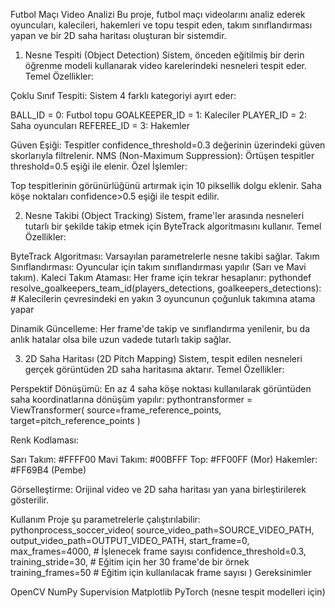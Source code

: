 Futbol Maçı Video Analizi
Bu proje, futbol maçı videolarını analiz ederek oyuncuları, kalecileri, hakemleri ve topu tespit eden, takım sınıflandırması yapan ve bir 2D saha haritası oluşturan bir sistemdir.
1. Nesne Tespiti (Object Detection)
Sistem, önceden eğitilmiş bir derin öğrenme modeli kullanarak video karelerindeki nesneleri tespit eder.
Temel Özellikler:

Çoklu Sınıf Tespiti: Sistem 4 farklı kategoriyi ayırt eder:

BALL_ID = 0: Futbol topu
GOALKEEPER_ID = 1: Kaleciler
PLAYER_ID = 2: Saha oyuncuları
REFEREE_ID = 3: Hakemler


Güven Eşiği: Tespitler confidence_threshold=0.3 değerinin üzerindeki güven skorlarıyla filtrelenir.
NMS (Non-Maximum Suppression): Örtüşen tespitler threshold=0.5 eşiği ile elenir.
Özel İşlemler:

Top tespitlerinin görünürlüğünü artırmak için 10 piksellik dolgu eklenir.
Saha köşe noktaları confidence>0.5 eşiği ile tespit edilir.



2. Nesne Takibi (Object Tracking)
Sistem, frame'ler arasında nesneleri tutarlı bir şekilde takip etmek için ByteTrack algoritmasını kullanır.
Temel Özellikler:

ByteTrack Algoritması: Varsayılan parametrelerle nesne takibi sağlar.
Takım Sınıflandırması: Oyuncular için takım sınıflandırması yapılır (Sarı ve Mavi takım).
Kaleci Takım Ataması: Her frame için tekrar hesaplanır:
pythondef resolve_goalkeepers_team_id(players_detections, goalkeepers_detections):
    # Kalecilerin çevresindeki en yakın 3 oyuncunun çoğunluk takımına atama yapar

Dinamik Güncelleme: Her frame'de takip ve sınıflandırma yenilenir, bu da anlık hatalar olsa bile uzun vadede tutarlı takip sağlar.

3. 2D Saha Haritası (2D Pitch Mapping)
Sistem, tespit edilen nesneleri gerçek görüntüden 2D saha haritasına aktarır.
Temel Özellikler:

Perspektif Dönüşümü: En az 4 saha köşe noktası kullanılarak görüntüden saha koordinatlarına dönüşüm yapılır:
pythontransformer = ViewTransformer(
    source=frame_reference_points,
    target=pitch_reference_points
)

Renk Kodlaması:

Sarı Takım: #FFFF00
Mavi Takım: #00BFFF
Top: #FF00FF (Mor)
Hakemler: #FF69B4 (Pembe)


Görselleştirme: Orijinal video ve 2D saha haritası yan yana birleştirilerek gösterilir.

Kullanım
Proje şu parametrelerle çalıştırılabilir:
pythonprocess_soccer_video(
    source_video_path=SOURCE_VIDEO_PATH,
    output_video_path=OUTPUT_VIDEO_PATH,
    start_frame=0,      
    max_frames=4000,    # İşlenecek frame sayısı
    confidence_threshold=0.3,
    training_stride=30, # Eğitim için her 30 frame'de bir örnek
    training_frames=50  # Eğitim için kullanılacak frame sayısı
)
Gereksinimler

OpenCV
NumPy
Supervision
Matplotlib
PyTorch (nesne tespit modelleri için)